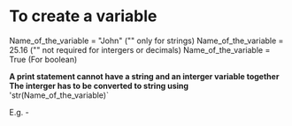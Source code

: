 # To create a variable

Name_of_the_variable = "John" ("" only for strings)
Name_of_the_variable = 25.16 ("" not required for intergers or decimals)
Name_of_the_variable = True (For boolean)

**A print statement cannot have a string and an interger variable together**
**The interger has to be converted to string using**
'str(Name_of_the_variable)`

E.g. - 

